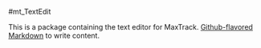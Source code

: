 #mt_TextEdit

This is a package containing the text editor for MaxTrack.
[Github-flavored Markdown](https://guides.github.com/features/mastering-markdown/)
to write content.